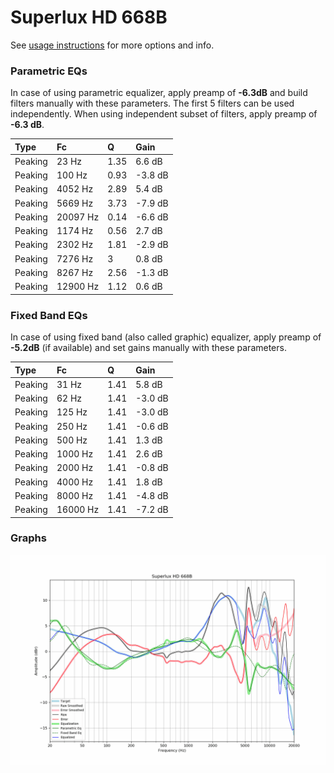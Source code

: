 # Superlux HD 668B
See [usage instructions](https://github.com/jaakkopasanen/AutoEq#usage) for more options and info.

### Parametric EQs
In case of using parametric equalizer, apply preamp of **-6.3dB** and build filters manually
with these parameters. The first 5 filters can be used independently.
When using independent subset of filters, apply preamp of **-6.3 dB**.

| Type    | Fc       |    Q | Gain    |
|:--------|:---------|:-----|:--------|
| Peaking | 23 Hz    | 1.35 | 6.6 dB  |
| Peaking | 100 Hz   | 0.93 | -3.8 dB |
| Peaking | 4052 Hz  | 2.89 | 5.4 dB  |
| Peaking | 5669 Hz  | 3.73 | -7.9 dB |
| Peaking | 20097 Hz | 0.14 | -6.6 dB |
| Peaking | 1174 Hz  | 0.56 | 2.7 dB  |
| Peaking | 2302 Hz  | 1.81 | -2.9 dB |
| Peaking | 7276 Hz  | 3    | 0.8 dB  |
| Peaking | 8267 Hz  | 2.56 | -1.3 dB |
| Peaking | 12900 Hz | 1.12 | 0.6 dB  |

### Fixed Band EQs
In case of using fixed band (also called graphic) equalizer, apply preamp of **-5.2dB**
(if available) and set gains manually with these parameters.

| Type    | Fc       |    Q | Gain    |
|:--------|:---------|:-----|:--------|
| Peaking | 31 Hz    | 1.41 | 5.8 dB  |
| Peaking | 62 Hz    | 1.41 | -3.0 dB |
| Peaking | 125 Hz   | 1.41 | -3.0 dB |
| Peaking | 250 Hz   | 1.41 | -0.6 dB |
| Peaking | 500 Hz   | 1.41 | 1.3 dB  |
| Peaking | 1000 Hz  | 1.41 | 2.6 dB  |
| Peaking | 2000 Hz  | 1.41 | -0.8 dB |
| Peaking | 4000 Hz  | 1.41 | 1.8 dB  |
| Peaking | 8000 Hz  | 1.41 | -4.8 dB |
| Peaking | 16000 Hz | 1.41 | -7.2 dB |

### Graphs
![](./Superlux%20HD%20668B.png)